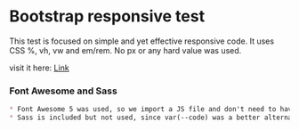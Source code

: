 # Bootstrap responsive test

This test is focused on simple and yet effective responsive code. It uses CSS %, vh, vw and em/rem. No px or any hard value was used.

visit it here: [Link](https://klauberfreitas.github.io/Bootstrap-Bill/)

### Font Awesome and Sass

```markdown
* Font Awesome 5 was used, so we import a JS file and don't need to have local SVG and etecetera.
* Sass is included but not used, since var(--code) was a better alternative.
```